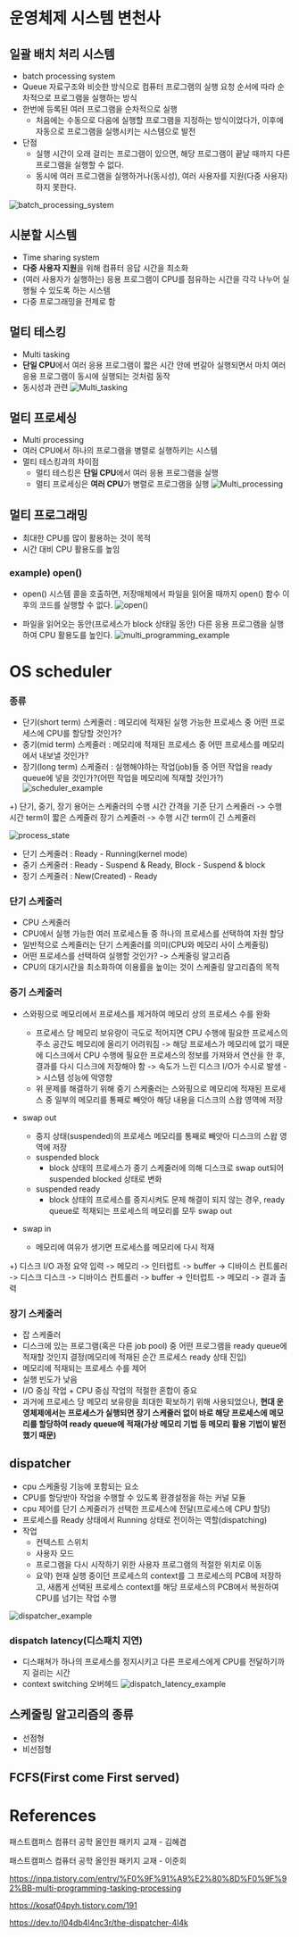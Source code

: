 # 운영체제 시스템 변천사

## 일괄 배치 처리 시스템

- batch processing system
- Queue 자료구조와 비슷한 방식으로 컴퓨터 프로그램의 실행 요청 순서에 따라 순차적으로 프로그램을 실행하는 방식
- 한번에 등록된 여러 프로그램을 순차적으로 실행
  - 처음에는 수동으로 다음에 실행할 프로그램을 지정하는 방식이었다가, 이후에 자동으로 프로그램을 실행시키는 시스템으로 발전
- 단점
  - 실행 시간이 오래 걸리는 프로그램이 있으면, 해당 프로그램이 끝날 때까지 다른 프로그램을 실행할 수 없다.
  - 동시에 여러 프로그램을 실행하거나(동시성), 여러 사용자를 지원(다중 사용자)하지 못한다.

![batch_processing_system](assets/image-20211206000316518.png)

## 시분할 시스템

- Time sharing system
- **다중 사용자 지원**을 위해 컴퓨터 응답 시간을 최소화
- (여러 사용자가 실행하는) 응용 프로그램이 CPU를 점유하는 시간을 각각 나누어 실행될 수 있도록 하는 시스템
- 다중 프로그래밍을 전제로 함

## 멀티 테스킹

- Multi tasking
- **단일 CPU**에서 여러 응용 프로그램이 짧은 시간 안에 번갈아 실행되면서 마치 여러 응용 프로그램이 동시에 실행되는 것처럼 동작
- 동시성과 관련
  ![Multi_tasking](assets/image-20211206000902502.png)

## 멀티 프로세싱

- Multi processing
- 여러 CPU에서 하나의 프로그램을 병렬로 실행하키는 시스템
- 멀티 테스킹과의 차이점
  - 멀티 테스킹은 **단일 CPU**에서 여러 응용 프로그램을 실행
  - 멀티 프로세싱은 **여러 CPU**가 병렬로 프로그램을 실행
    ![Multi_processing](assets/image-20211206000933578.png)

## 멀티 프로그래밍

- 최대한 CPU를 많이 활용하는 것이 목적
- 시간 대비 CPU 활용도를 높임

### example) open()

- open() 시스템 콜을 호출하면, 저장매체에서 파일을 읽어올 때까지 open() 함수 이후의 코드를 실행할 수 없다.
  ![open()](assets/image-20211217014349398.png)

- 파일을 읽어오는 동안(프로세스가 block 상태일 동안) 다른 응용 프로그램을 실행하여 CPU 활용도를 높인다.
  ![multi_programming_example](assets/image-20211217015251701.png)

# OS scheduler

### 종류

- 단기(short term) 스케줄러 : 메모리에 적재된 실행 가능한 프로세스 중 어떤 프로세스에 CPU를 할당할 것인가?
- 중기(mid term) 스케줄러 : 메모리에 적재된 프로세스 중 어떤 프로세스를 메모리에서 내보낼 것인가?
- 장기(long term) 스케줄러 : 실행해야하는 작업(job)들 중 어떤 작업을 ready queue에 넣을 것인가?(어떤 작업을 메모리에 적재할 것인가?)
  ![scheduler_example](./assets/2023-09-25-19-19-33.png)

+) 단기, 중기, 장기 용어는 스케줄러의 수행 시간 간격을 기준
단기 스케줄러 -> 수행 시간 term이 짧은 스케줄러
장기 스케줄러 -> 수행 시간 term이 긴 스케줄러

![process_state](./assets/2023-09-25-18-53-54.png)

- 단기 스케줄러 : Ready - Running(kernel mode)
- 중기 스케줄러 : Ready - Suspend & Ready, Block - Suspend & block
- 장기 스케줄러 : New(Created) - Ready

### 단기 스케줄러

- CPU 스케줄러
- CPU에서 실행 가능한 여러 프로세스들 중 하나의 프로세스를 선택하여 자원 할당
- 일반적으로 스케줄러는 단기 스케줄러를 의미(CPU와 메모리 사이 스케줄링)
- 어떤 프로세스를 선택하여 실행할 것인가? -> 스케줄링 알고리즘
- CPU의 대기시간을 최소화하여 이용률을 높이는 것이 스케줄링 알고리즘의 목적

### 중기 스케줄러

- 스와핑으로 메모리에서 프로세스를 제거하여 메모리 상의 프로세스 수를 완화

  - 프로세스 당 메모리 보유량이 극도로 적어지면 CPU 수행에 필요한 프로세스의 주소 공간도 메모리에 올리기 어려워짐 -> 해당 프로세스가 메모리에 없기 때문에 디스크에서 CPU 수행에 필요한 프로세스의 정보를 가져와서 연산을 한 후, 결과를 다시 디스크에 저장해야 함 -> 속도가 느린 디스크 I/O가 수시로 발생 -> 시스템 성능에 악영향
  - 위 문제를 해결하기 위해 중기 스케줄러는 스와핑으로 메모리에 적재된 프로세스 중 일부의 메모리를 통째로 빼앗아 해당 내용을 디스크의 스왑 영역에 저장

- swap out

  - 중지 상태(suspended)의 프로세스 메모리를 통째로 빼앗아 디스크의 스왑 영역에 저장
  - suspended block
    - block 상태의 프로세스가 중기 스케줄러에 의해 디스크로 swap out되어 suspended blocked 상태로 변화
  - suspended ready
    - block 상태의 프로세스를 중지시켜도 문제 해결이 되지 않는 경우, ready queue로 적재되는 프로세스의 메모리를 모두 swap out

- swap in
  - 메모리에 여유가 생기면 프로세스를 메모리에 다시 적재

+) 디스크 I/O 과정 요약
입력 -> 메모리 -> 인터럽트 -> buffer -> 디바이스 컨트롤러 -> 디스크
디스크 -> 디바이스 컨트롤러 -> buffer -> 인터럽트 -> 메모리 -> 결과 출력

### 장기 스케줄러

- 잡 스케줄러
- 디스크에 있는 프로그램(혹은 다른 job pool) 중 어떤 프로그램을 ready queue에 적재할 것인지 결정(메모리에 적재된 순간 프로세스 ready 상태 진입)
- 메모리에 적재되는 프로세스 수를 제어
- 실행 빈도가 낮음
- I/O 중심 작업 + CPU 중심 작업의 적절한 혼합이 중요
- 과거에 프로세스 당 메모리 보유량을 최대한 확보하기 위해 사용되었으나, **현대 운영체제에서는 프로세스가 실행되면 장기 스케줄러 없이 바로 해당 프로세스에 메모리를 할당하여 ready queue에 적재(가상 메모리 기법 등 메모리 활용 기법이 발전했기 때문)**

## dispatcher

- cpu 스케줄링 기능에 포함되는 요소
- CPU를 할당받아 작업을 수행할 수 있도록 환경설정을 하는 커널 모듈
- cpu 제어를 단기 스케줄러가 선택한 프로세스에 전달(프로세스에 CPU 할당)
- 프로세스를 Ready 상태에서 Running 상태로 전이하는 역할(dispatching)
- 작업
  - 컨텍스트 스위치
  - 사용자 모드
  - 프로그램을 다시 시작하기 위한 사용자 프로그램의 적절한 위치로 이동
  - 요약) 현재 실행 중이던 프로세스의 context를 그 프로세스의 PCB에 저장하고, 새롭게 선택된 프로세스 context를 해당 프로세스의 PCB에서 복원하여 CPU를 넘기는 작업 수행

![dispatcher_example](./assets/2023-09-25-19-20-31.png)

### dispatch latency(디스패치 지연)

- 디스패쳐가 하나의 프로세스를 정지시키고 다른 프로세스에게 CPU를 전달하기까지 걸리는 시간
- context switching 오버헤드
  ![dispatch_latency_example](./assets/2023-09-25-19-21-45.png)

## 스케줄링 알고리즘의 종류

- 선점형
- 비선점형

## FCFS(First come First served)

# References

패스트캠퍼스 컴퓨터 공학 올인원 패키지 교재 - 김혜겸

패스트캠퍼스 컴퓨터 공학 올인원 패키지 교재 - 이준희

https://inpa.tistory.com/entry/%F0%9F%91%A9%E2%80%8D%F0%9F%92%BB-multi-programming-tasking-processing

https://kosaf04pyh.tistory.com/191

https://dev.to/l04db4l4nc3r/the-dispatcher-4l4k
